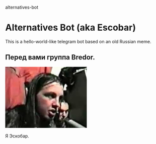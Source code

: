 alternatives-bot

# Alternatives Bot (aka Escobar)

This is a hello-world-like telegram bot based on an old Russian meme.

## Перед вами группа Bredor.

![Шо?](escobar.jpg)

Я Эскобар.